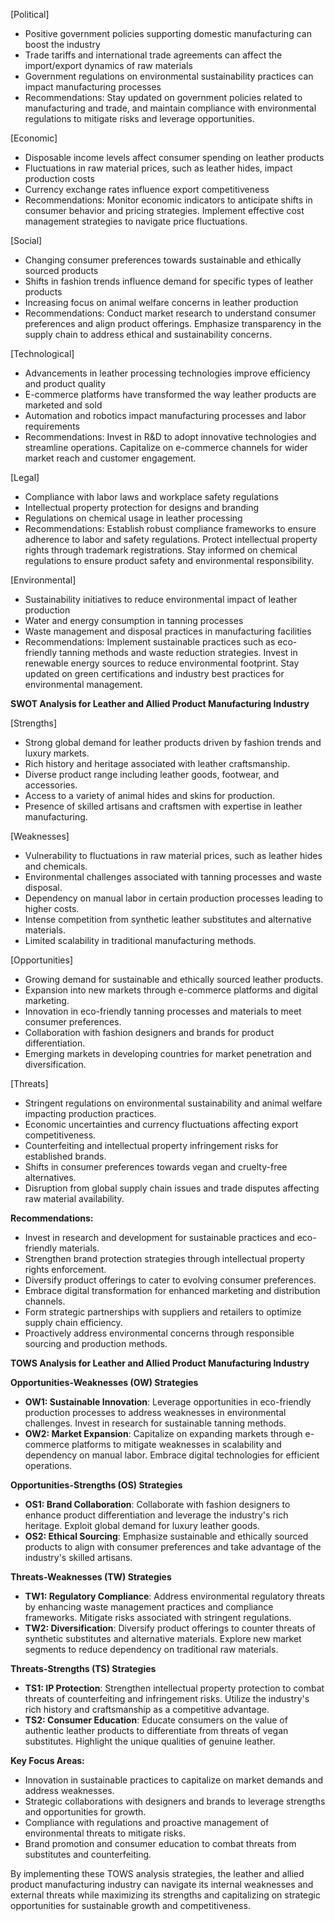 [Political]
- Positive government policies supporting domestic manufacturing can boost the industry
- Trade tariffs and international trade agreements can affect the import/export dynamics of raw materials
- Government regulations on environmental sustainability practices can impact manufacturing processes
- Recommendations: Stay updated on government policies related to manufacturing and trade, and maintain compliance with environmental regulations to mitigate risks and leverage opportunities.

[Economic]
- Disposable income levels affect consumer spending on leather products
- Fluctuations in raw material prices, such as leather hides, impact production costs
- Currency exchange rates influence export competitiveness
- Recommendations: Monitor economic indicators to anticipate shifts in consumer behavior and pricing strategies. Implement effective cost management strategies to navigate price fluctuations.

[Social]
- Changing consumer preferences towards sustainable and ethically sourced products
- Shifts in fashion trends influence demand for specific types of leather products
- Increasing focus on animal welfare concerns in leather production
- Recommendations: Conduct market research to understand consumer preferences and align product offerings. Emphasize transparency in the supply chain to address ethical and sustainability concerns.

[Technological]
- Advancements in leather processing technologies improve efficiency and product quality
- E-commerce platforms have transformed the way leather products are marketed and sold
- Automation and robotics impact manufacturing processes and labor requirements
- Recommendations: Invest in R&D to adopt innovative technologies and streamline operations. Capitalize on e-commerce channels for wider market reach and customer engagement.

[Legal]
- Compliance with labor laws and workplace safety regulations
- Intellectual property protection for designs and branding
- Regulations on chemical usage in leather processing
- Recommendations: Establish robust compliance frameworks to ensure adherence to labor and safety regulations. Protect intellectual property rights through trademark registrations. Stay informed on chemical regulations to ensure product safety and environmental responsibility.

[Environmental]
- Sustainability initiatives to reduce environmental impact of leather production
- Water and energy consumption in tanning processes
- Waste management and disposal practices in manufacturing facilities
- Recommendations: Implement sustainable practices such as eco-friendly tanning methods and waste reduction strategies. Invest in renewable energy sources to reduce environmental footprint. Stay updated on green certifications and industry best practices for environmental management.

**SWOT Analysis for Leather and Allied Product Manufacturing Industry**

[Strengths]
- Strong global demand for leather products driven by fashion trends and luxury markets.
- Rich history and heritage associated with leather craftsmanship.
- Diverse product range including leather goods, footwear, and accessories.
- Access to a variety of animal hides and skins for production.
- Presence of skilled artisans and craftsmen with expertise in leather manufacturing.

[Weaknesses]
- Vulnerability to fluctuations in raw material prices, such as leather hides and chemicals.
- Environmental challenges associated with tanning processes and waste disposal.
- Dependency on manual labor in certain production processes leading to higher costs.
- Intense competition from synthetic leather substitutes and alternative materials.
- Limited scalability in traditional manufacturing methods.

[Opportunities]
- Growing demand for sustainable and ethically sourced leather products.
- Expansion into new markets through e-commerce platforms and digital marketing.
- Innovation in eco-friendly tanning processes and materials to meet consumer preferences.
- Collaboration with fashion designers and brands for product differentiation.
- Emerging markets in developing countries for market penetration and diversification.

[Threats]
- Stringent regulations on environmental sustainability and animal welfare impacting production practices.
- Economic uncertainties and currency fluctuations affecting export competitiveness.
- Counterfeiting and intellectual property infringement risks for established brands.
- Shifts in consumer preferences towards vegan and cruelty-free alternatives.
- Disruption from global supply chain issues and trade disputes affecting raw material availability.

**Recommendations:**
- Invest in research and development for sustainable practices and eco-friendly materials.
- Strengthen brand protection strategies through intellectual property rights enforcement.
- Diversify product offerings to cater to evolving consumer preferences.
- Embrace digital transformation for enhanced marketing and distribution channels.
- Form strategic partnerships with suppliers and retailers to optimize supply chain efficiency.
- Proactively address environmental concerns through responsible sourcing and production methods.

**TOWS Analysis for Leather and Allied Product Manufacturing Industry**

**Opportunities-Weaknesses (OW) Strategies**
- **OW1: Sustainable Innovation**: Leverage opportunities in eco-friendly production processes to address weaknesses in environmental challenges. Invest in research for sustainable tanning methods.
- **OW2: Market Expansion**: Capitalize on expanding markets through e-commerce platforms to mitigate weaknesses in scalability and dependency on manual labor. Embrace digital technologies for efficient operations.

**Opportunities-Strengths (OS) Strategies**
- **OS1: Brand Collaboration**: Collaborate with fashion designers to enhance product differentiation and leverage the industry's rich heritage. Exploit global demand for luxury leather goods.
- **OS2: Ethical Sourcing**: Emphasize sustainable and ethically sourced products to align with consumer preferences and take advantage of the industry's skilled artisans.

**Threats-Weaknesses (TW) Strategies**
- **TW1: Regulatory Compliance**: Address environmental regulatory threats by enhancing waste management practices and compliance frameworks. Mitigate risks associated with stringent regulations.
- **TW2: Diversification**: Diversify product offerings to counter threats of synthetic substitutes and alternative materials. Explore new market segments to reduce dependency on traditional raw materials.

**Threats-Strengths (TS) Strategies**
- **TS1: IP Protection**: Strengthen intellectual property protection to combat threats of counterfeiting and infringement risks. Utilize the industry's rich history and craftsmanship as a competitive advantage.
- **TS2: Consumer Education**: Educate consumers on the value of authentic leather products to differentiate from threats of vegan substitutes. Highlight the unique qualities of genuine leather.

**Key Focus Areas:**
- Innovation in sustainable practices to capitalize on market demands and address weaknesses.
- Strategic collaborations with designers and brands to leverage strengths and opportunities for growth.
- Compliance with regulations and proactive management of environmental threats to mitigate risks.
- Brand promotion and consumer education to combat threats from substitutes and counterfeiting.

By implementing these TOWS analysis strategies, the leather and allied product manufacturing industry can navigate its internal weaknesses and external threats while maximizing its strengths and capitalizing on strategic opportunities for sustainable growth and competitiveness.

